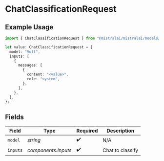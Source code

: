 # ChatClassificationRequest

## Example Usage

```typescript
import { ChatClassificationRequest } from "@mistralai/mistralai/models/components";

let value: ChatClassificationRequest = {
  model: "Volt",
  inputs: [
    {
      messages: [
        {
          content: "<value>",
          role: "system",
        },
      ],
    },
  ],
};
```

## Fields

| Field               | Type                | Required            | Description         |
| ------------------- | ------------------- | ------------------- | ------------------- |
| `model`             | *string*            | :heavy_check_mark:  | N/A                 |
| `inputs`            | *components.Inputs* | :heavy_check_mark:  | Chat to classify    |